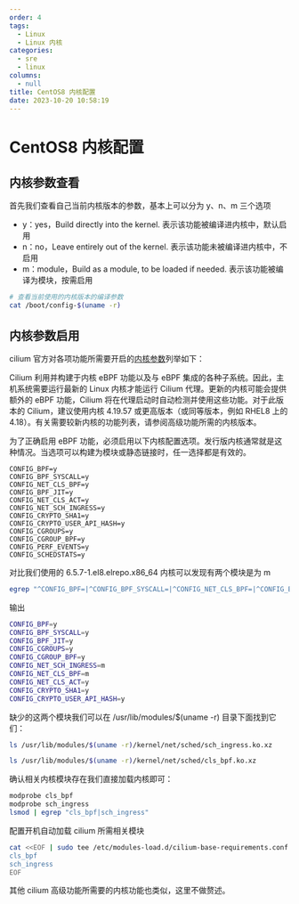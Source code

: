 ```yaml
---
order: 4
tags:
  - Linux
  - Linux 内核
categories:
  - sre
  - linux
columns:
  - null
title: CentOS8 内核配置
date: 2023-10-20 10:58:19
---
```


# CentOS8 内核配置

## 内核参数查看

首先我们查看自己当前内核版本的参数，基本上可以分为 y、n、m 三个选项

- y：yes，Build directly into the kernel. 表示该功能被编译进内核中，默认启用
- n：no，Leave entirely out of the kernel. 表示该功能未被编译进内核中，不启用
- m：module，Build as a module, to be loaded if needed. 表示该功能被编译为模块，按需启用

```bash
# 查看当前使用的内核版本的编译参数
cat /boot/config-$(uname -r)
```

## 内核参数启用

cilium 官方对各项功能所需要开启的[内核参数](http://localhost:3000/sre/cilium/Cilium%20%E4%BE%9D%E8%B5%96.html#%E5%86%85%E6%A0%B8%E5%8F%82%E6%95%B0)列举如下：

Cilium 利用并构建于内核 eBPF 功能以及与 eBPF 集成的各种子系统。因此，主机系统需要运行最新的 Linux 内核才能运行 Cilium 代理。更新的内核可能会提供额外的 eBPF 功能，Cilium 将在代理启动时自动检测并使用这些功能。对于此版本的 Cilium，建议使用内核 4.19.57 或更高版本（或同等版本，例如 RHEL8 上的 4.18）。有关需要较新内核的功能列表，请参阅高级功能所需的内核版本。

为了正确启用 eBPF 功能，必须启用以下内核配置选项。发行版内核通常就是这种情况。当选项可以构建为模块或静态链接时，任一选择都是有效的。

```text
CONFIG_BPF=y
CONFIG_BPF_SYSCALL=y
CONFIG_NET_CLS_BPF=y
CONFIG_BPF_JIT=y
CONFIG_NET_CLS_ACT=y
CONFIG_NET_SCH_INGRESS=y
CONFIG_CRYPTO_SHA1=y
CONFIG_CRYPTO_USER_API_HASH=y
CONFIG_CGROUPS=y
CONFIG_CGROUP_BPF=y
CONFIG_PERF_EVENTS=y
CONFIG_SCHEDSTATS=y
```

对比我们使用的 6.5.7-1.el8.elrepo.x86_64 内核可以发现有两个模块是为 m

```bash
egrep "^CONFIG_BPF=|^CONFIG_BPF_SYSCALL=|^CONFIG_NET_CLS_BPF=|^CONFIG_BPF_JIT=|^CONFIG_NET_CLS_ACT=|^CONFIG_NET_SCH_INGRESS=|^CONFIG_CRYPTO_SHA1=|^CONFIG_CRYPTO_USER_API_HASH=|^CONFIG_CGROUPS=|^CONFIG_CGROUP_BPF=" /boot/config-6.5.7-1.el8.elrepo.x86_64
```

输出

```bash
CONFIG_BPF=y
CONFIG_BPF_SYSCALL=y
CONFIG_BPF_JIT=y
CONFIG_CGROUPS=y
CONFIG_CGROUP_BPF=y
CONFIG_NET_SCH_INGRESS=m
CONFIG_NET_CLS_BPF=m
CONFIG_NET_CLS_ACT=y
CONFIG_CRYPTO_SHA1=y
CONFIG_CRYPTO_USER_API_HASH=y
```

缺少的这两个模块我们可以在 /usr/lib/modules/$(uname -r) 目录下面找到它们：

```bash
ls /usr/lib/modules/$(uname -r)/kernel/net/sched/sch_ingress.ko.xz

ls /usr/lib/modules/$(uname -r)/kernel/net/sched/cls_bpf.ko.xz
```

确认相关内核模块存在我们直接加载内核即可：

```bash
modprobe cls_bpf
modprobe sch_ingress
lsmod | egrep "cls_bpf|sch_ingress"
```

配置开机自动加载 cilium 所需相关模块

```bash
cat <<EOF | sudo tee /etc/modules-load.d/cilium-base-requirements.conf
cls_bpf
sch_ingress
EOF
```

其他 cilium 高级功能所需要的内核功能也类似，这里不做赘述。
